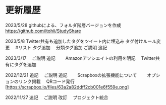 # 更新履歴
2023/5/28
 githubによる、フォルダ階層バージョンを作成
 　https://github.com/itohii/StudyShare

2023/5/8
 Twitter共有も追加したタグをツイート内に埋込み
 タグ付けルール変更
 　#リスト タグ追加
 　分類タグ追加
 ご説明 追記

2023/3/17
　ご説明 追記
　　Amazonアソシエイトの利用を明記
　Twitter共有にタグを追加

2022/12/21 追記
　ご説明 追記
　　Scrapboxの拡張機能について
　　オプションのリンク掲載
　QRコード発行
[https://scrapbox.io/files/63a2a82ddff2cb001e6f559e.png]

2022/11/27 追記
　ご説明 改訂
　プロジェクト統合
